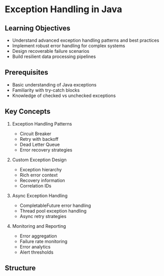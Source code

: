 # Exception Handling in Java

## Learning Objectives
- Understand advanced exception handling patterns and best practices
- Implement robust error handling for complex systems
- Design recoverable failure scenarios
- Build resilient data processing pipelines

## Prerequisites
- Basic understanding of Java exceptions
- Familiarity with try-catch blocks
- Knowledge of checked vs unchecked exceptions

## Key Concepts
1. Exception Handling Patterns
   - Circuit Breaker
   - Retry with backoff
   - Dead Letter Queue
   - Error recovery strategies

2. Custom Exception Design
   - Exception hierarchy
   - Rich error context
   - Recovery information
   - Correlation IDs

3. Async Exception Handling
   - CompletableFuture error handling
   - Thread pool exception handling
   - Async retry strategies

4. Monitoring and Reporting
   - Error aggregation
   - Failure rate monitoring
   - Error analytics
   - Alert thresholds

## Structure 